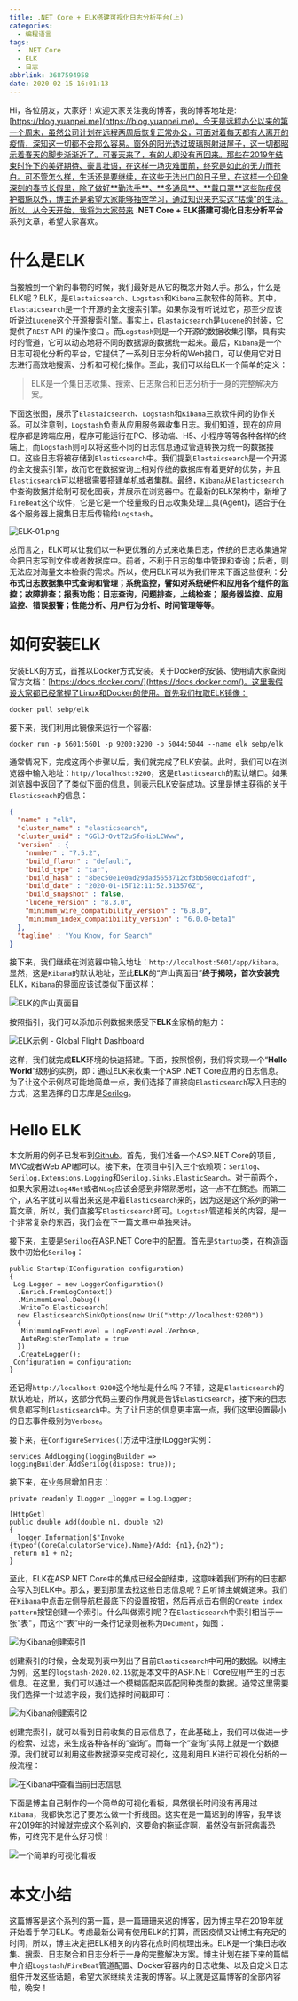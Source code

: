 ```yaml
---
title: .NET Core + ELK搭建可视化日志分析平台(上)
categories:
  - 编程语言
tags:
  - .NET Core
  - ELK
  - 日志
abbrlink: 3687594958
date: 2020-02-15 16:01:13
---
```

Hi，各位朋友，大家好！欢迎大家关注我的博客，我的博客地址是: [https://blog.yuanpei.me](https://blog.yuanpei.me)。今天是远程办公以来的第一个周末，虽然公司计划在远程两周后恢复正常办公，可面对着每天都有人离开的疫情，深知这一切都不会那么容易。窗外的阳光透过玻璃照射进屋子，这一切都昭示着春天的脚步渐渐近了。可春天来了，有的人却没有再回来。那些在2019年结束时许下的美好期待、豪言壮语，在这样一场灾难面前，终究是如此的无力而苍白。可不管怎么样，生活还是要继续，在这些无法出门的日子里，在这样一个印象深刻的春节长假里，除了做好**勤洗手**、**多通风**、**戴口罩**这些防疫保护措施以外，博主还是希望大家能够抽空学习，通过知识来充实这“枯燥"的生活。所以，从今天开始，我将为大家带来 **.NET Core + ELK搭建可视化日志分析平台** 系列文章，希望大家喜欢。

# 什么是ELK

当接触到一个新的事物的时候，我们最好是从它的概念开始入手。那么，什么是ELK呢？ELK，是`Elastaicsearch`、`Logstash`和`Kibana`三款软件的简称。其中，`Elastaicsearch`是一个开源的全文搜索引擎。如果你没有听说过它，那至少应该听说过`Lucene`这个开源搜索引擎。事实上，`Elastaicsearch`是`Lucene`的封装，它提供了`REST` API 的操作接口 。而`Logstash`则是一个开源的数据收集引擎，具有实时的管道，它可以动态地将不同的数据源的数据统一起来。最后，`Kibana`是一个日志可视化分析的平台，它提供了一系列日志分析的Web接口，可以使用它对日志进行高效地搜索、分析和可视化操作。至此，我们可以给ELK一个简单的定义：

> ELK是一个集日志收集、搜索、日志聚合和日志分析于一身的完整解决方案。

下面这张图，展示了`Elastaicsearch`、`Logstash`和`Kibana`三款软件间的协作关系。可以注意到，`Logstash`负责从应用服务器收集日志。我们知道，现在的应用程序都是跨端应用，程序可能运行在PC、移动端、H5、小程序等等各种各样的终端上，而`Logstash`则可以将这些不同的日志信息通过管道转换为统一的数据接口。这些日志将被存储到`Elasticsearch`中。我们提到`Elastaicsearch`是一个开源的全文搜索引擎，故而它在数据查询上相对传统的数据库有着更好的优势，并且`Elasticsearch`可以根据需要搭建单机或者集群。最终，`Kibana`从`Elasticsearch`中查询数据并绘制可视化图表，并展示在浏览器中。在最新的ELK架构中，新增了`FireBeat`这个软件，它是它是一个轻量级的日志收集处理工具(Agent)，适合于在各个服务器上搜集日志后传输给`Logstash`。

![ELK-01.png](https://i.loli.net/2020/02/15/mbJRXGo56YA9jQP.png)

总而言之，ELK可以让我们以一种更优雅的方式来收集日志，传统的日志收集通常会把日志写到文件或者数据库中。前者，不利于日志的集中管理和查询；后者，则无法应对海量文本检索的需求。所以，使用ELK可以为我们带来下面这些便利：**分布式日志数据集中式查询和管理；系统监控，譬如对系统硬件和应用各个组件的监控；故障排查；报表功能；日志查询，问题排查，上线检查； 服务器监控、应用监控、错误报警；性能分析、用户行为分析、时间管理等等**。

# 如何安装ELK

安装ELK的方式，首推以Docker方式安装。关于Docker的安装、使用请大家查阅官方文档：[https://docs.docker.com/](https://docs.docker.com/)。这里我假设大家都已经掌握了Linux和Docker的使用。首先我们拉取ELK镜像：

```Shell
docker pull sebp/elk
```

接下来，我们利用此镜像来运行一个容器:

```Shell
docker run -p 5601:5601 -p 9200:9200 -p 5044:5044 --name elk sebp/elk 
```

通常情况下，完成这两个步骤以后，我们就完成了ELK安装。此时，我们可以在浏览器中输入地址：`http//localhost:9200`，这是`Elasticsearch`的默认端口。如果浏览器中返回了了类似下面的信息，则表示ELK安装成功。这里是博主获得的关于`Elasticseach`的信息：

```JSON
{
  "name" : "elk",
  "cluster_name" : "elasticsearch",
  "cluster_uuid" : "GGlJrOvtT2uSfoHioLCWww",
  "version" : {
    "number" : "7.5.2",
    "build_flavor" : "default",
    "build_type" : "tar",
    "build_hash" : "8bec50e1e0ad29dad5653712cf3bb580cd1afcdf",
    "build_date" : "2020-01-15T12:11:52.313576Z",
    "build_snapshot" : false,
    "lucene_version" : "8.3.0",
    "minimum_wire_compatibility_version" : "6.8.0",
    "minimum_index_compatibility_version" : "6.0.0-beta1"
  },
  "tagline" : "You Know, for Search"
}
```
接下来，我们继续在浏览器中输入地址：`http://localhost:5601/app/kibana`。显然，这是`Kibana`的默认地址，至此**ELK**的“庐山真面目”**终于揭晓，首次安装完**ELK，`Kibana`的界面应该试类似下面这样：

![ELK的庐山真面目](https://i.loli.net/2020/02/15/uOQSCUxfWYManK6.png)

按照指引，我们可以添加示例数据来感受下**ELK**全家桶的魅力：

![ELK示例 - Global Flight Dashboard](https://i.loli.net/2020/02/15/j6xFzedsPf7y9gL.png)

这样，我们就完成**ELK**环境的快速搭建。下面，按照惯例，我们将实现一个“**Hello World**”级别的实例，即：通过ELK来收集一个ASP .NET Core应用的日志信息。为了让这个示例尽可能地简单一点，我们选择了直接向`Elasticsearch`写入日志的方式，这里选择的日志库是[Serilog](https://serilog.net/)。

# Hello ELK

本文所用的例子已发布到[Github](https://github.com/qinyuanpei/DynamicWebApi/tree/master/DynamicWebApi.Core)。首先，我们准备一个ASP.NET Core的项目，MVC或者Web API都可以。接下来，在项目中引入三个依赖项：`Serilog`、`Serilog.Extensions.Logging`和`Serilog.Sinks.ElasticSearch`。对于前两个，如果大家用过`Log4Net`或者`NLog`应该会感到非常熟悉啦，这一点不在赘述。而第三个，从名字就可以看出来这是冲着`Elasticsearch`来的，因为这是这个系列的第一篇文章，所以，我们直接写`Elasticsearch`即可。`Logstash`管道相关的内容，是一个非常复杂的东西，我们会在下一篇文章中单独来讲。

接下来，主要是`Serilog`在ASP.NET Core中的配置。首先是`Startup`类，在构造函数中初始化`Serilog`：

```CSharp
public Startup(IConfiguration configuration)
{
 Log.Logger = new LoggerConfiguration()
  .Enrich.FromLogContext()
  .MinimumLevel.Debug()
  .WriteTo.Elasticsearch(
  new ElasticsearchSinkOptions(new Uri("http://localhost:9200"))
  {
   MinimumLogEventLevel = LogEventLevel.Verbose,
   AutoRegisterTemplate = true
  })
  .CreateLogger();
 Configuration = configuration;
}

```
还记得`http://localhost:9200`这个地址是什么吗？不错，这是`Elasticsearch`的默认地址，所以，这部分代码主要的作用就是告诉`Elasticsearch`，接下来的日志信息都写到`Elasticsearch`中。为了让日志的信息更丰富一点，我们这里设置最小的日志事件级别为`Verbose`。

接下来，在`ConfigureServices()`方法中注册ILogger实例：
```CSharp
services.AddLogging(loggingBuilder => loggingBuilder.AddSerilog(dispose: true));
```

接下来，在业务层增加日志：
```
private readonly ILogger _logger = Log.Logger;
      
[HttpGet]
public double Add(double n1, double n2)
{
 _logger.Information($"Invoke {typeof(CoreCalculatorService).Name}/Add: {n1},{n2}");
 return n1 + n2;
}
```
至此，ELK在ASP.NET Core中的集成已经全部结束，这意味着我们所有的日志都会写入到ELK中。那么，要到那里去找这些日志信息呢？且听博主娓娓道来。我们在`Kibana`中点击左侧导航栏最底下的设置按钮，然后再点击右侧的`Create index pattern`按钮创建一个索引。什么叫做索引呢？在`Elasticsearch`中索引相当于一张"表"，而这个“表”中的一条行记录则被称为`Document`，如图：

![为Kibana创建索引1](https://i.loli.net/2020/02/15/fywAlQcH45mId1F.png)

创建索引的时候，会发现列表中列出了目前`Elasticsearch`中可用的数据。以博主为例，这里的`logstash-2020.02.15`就是本文中的ASP.NET Core应用产生的日志信息。在这里，我们可以通过一个模糊匹配来匹配同种类型的数据。通常这里需要我们选择一个过滤字段，我们选择时间戳即可：

![为Kibana创建索引2](https://i.loli.net/2020/02/15/8fD1EabSUV7OeZM.png)

创建完索引，就可以看到目前收集的日志信息了，在此基础上，我们可以做进一步的检索、过滤，来生成各种各样的“查询”。而每一个“查询”实际上就是一个数据源。我们就可以利用这些数据源来完成可视化，这是利用ELK进行可视化分析的一般流程：

![在Kibana中查看当前日志信息](https://i.loli.net/2020/02/15/m5jufkQW4qEiZAJ.png)

下面是博主自己制作的一个简单的可视化看板，果然很长时间没有再用过`Kibana`，我都快忘记了要怎么做一个折线图。这实在是一篇迟到的博客，我早该在2019年的时候就完成这个系列的，这要命的拖延症啊，虽然没有新冠病毒恐怖，可终究不是什么好习惯！

![一个简单的可视化看板](https://i.loli.net/2020/02/15/me7v2LBIOCUfM5a.png)

# 本文小结
这篇博客是这个系列的第一篇，是一篇珊珊来迟的博客，因为博主早在2019年就开始着手学习ELK。考虑最新公司有使用ELK的打算，而因疫情又让博主有充足的时间，所以，博主决定把ELK相关的内容花点时间梳理出来。ELK是一个集日志收集、搜索、日志聚合和日志分析于一身的完整解决方案。博主计划在接下来的篇幅中介绍`Logstash`/`FireBeat`管道配置、Docker容器内的日志收集、以及自定义日志组件开发这些话题，希望大家继续关注我的博客。以上就是这篇博客的全部内容啦，晚安！